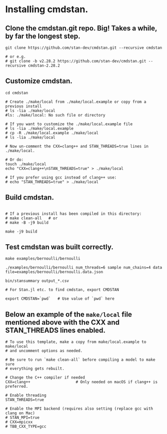 # Installing cmdstan.

## Clone the cmdstan.git repo. Big! Takes a while, by far the longest step.

```
git clone https://github.com/stan-dev/cmdstan.git --recursive cmdstan

# or e.g.
# git clone -b v2.28.2 https://github.com/stan-dev/cmdstan.git --recursive cmdstan-2.28.2
```

## Customize cmdstan.

```
cd cmdstan

# Create ./make/local from ./make/local.example or copy from a previous install
# ls -lia ./make/local
#ls: ./make/local: No such file or directory

# If you want to customize the ./make/local.example file
# ls -lia ./make/local.example
# cp -R ./make/local.example ./make/local
# ls -lia ./make/local

# Now un-comment the CXX=clang++ and STAN_THREADS=true lines in ./make/local.

# Or do:
touch ./make/local
echo "CXX=clang++\nSTAN_THREADS=true" > ./make/local

# If you prefer using gcc instead of clang++ use:
# echo "STAN_THREADS=true" > ./make/local

```

## Build cmdstan.

```

# If a previous install has been compiled in this directory:
# make clean-all   # or
# make -B -j9 build

make -j9 build

```

## Test cmdstan was built correctly.

```
make examples/bernoulli/bernoulli

./examples/bernoulli/bernoulli num_threads=6 sample num_chains=4 data file=examples/bernoulli/bernoulli.data.json

bin/stansummary output_*.csv

# For Stan.jl etc. to find cmdstan, export CMDSTAN

export CMDSTAN=`pwd`   # Use value of `pwd` here

```

## Below an example of the `make/local` file mentioned above with the CXX and STAN_THREADS lines enabled.

```
# To use this template, make a copy from make/local.example to make/local
# and uncomment options as needed.

# Be sure to run `make clean-all` before compiling a model to make sure
# everything gets rebuilt.

# Change the C++ compiler if needed
CXX=clang++                    # Only needed on macOS if clang++ is preferred.

# Enable threading
STAN_THREADS=true

# Enable the MPI backend (requires also setting (replace gcc with clang on Mac)
# STAN_MPI=true
# CXX=mpicxx
# TBB_CXX_TYPE=gcc

```